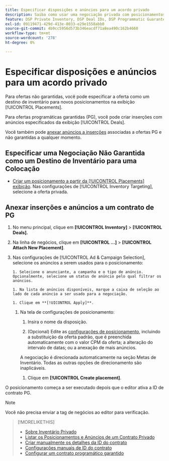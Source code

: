 ```yaml
---
title: Especificar disposições e anúncios para um acordo privado
description: Saiba como usar uma negociação privada com posicionamentos e anúncios adicionais.
feature: DSP Private Inventory, DSP Deal IDs, DSP Programmatic Guaranteed Deals
exl-id: 09119471-429d-413e-8033-e29e1558abb0
source-git-commit: 4b9cc5956d573b346eacdf71a8ea490c162b4660
workflow-type: tm+mt
source-wordcount: '278'
ht-degree: 0%

---
```


# Especificar disposições e anúncios para um acordo privado

Para ofertas não garantidas, você pode especificar a oferta como um destino de inventário para novos posicionamentos na exibição [!UICONTROL Placements].

Para ofertas programáticas garantidas (PG), você pode criar inserções com anúncios especificados da exibição [!UICONTROL Deals].

Você também pode [anexar anúncios a inserções](/help/dsp/campaign-management/ads/ad-attach-to-placement.md) associadas a ofertas PG e não garantidas a qualquer momento.

## Especificar uma Negociação Não Garantida como um Destino de Inventário para uma Colocação

* [Criar um posicionamento a partir da [!UICONTROL Placements] exibição](/help/dsp/campaign-management/placements/placement-create.md). Nas configurações de [!UICONTROL Inventory Targeting], selecione a oferta privada.

## Anexar inserções e anúncios a um contrato de PG

1. No menu principal, clique em **[!UICONTROL Inventory]** > **[!UICONTROL Deals].**

1. Na linha de negócios, clique em **[!UICONTROL ...]** > **[!UICONTROL Attach New Placement]**.

1. Nas configurações de [!UICONTROL Ad & Campaign Selection], selecione os anúncios a serem usados para o posicionamento:

       1. Selecione o anunciante, a campanha e o tipo de anúncio. Opcionalmente, selecione um status de anúncio pelo qual filtrar os anúncios.
       
       1. Na lista de anúncios disponíveis, marque a caixa de seleção ao lado de cada anúncio a ser usado para a negociação.
       
       1. Clique em **[!UICONTROL Apply]**.
   
   1. Na tela de configurações de posicionamento:

      1. Insira o nome da disposição.

      1. (Opcional) Edite as [configurações de posicionamento](/help/dsp/campaign-management/placements/placement-settings.md), incluindo a substituição da oferta padrão, que é preenchida automaticamente com o valor CPM da oferta; a alteração do intervalo de datas; ou a anexação de mais anúncios.

      A negociação é direcionada automaticamente na seção Metas de Inventário. Todas as outras opções de direcionamento são inaplicáveis.

      1. Clique em **[!UICONTROL Create placement]**.

O posicionamento começa a ser executado depois que o editor ativa a ID de contrato PG.

>[!NOTE]
>
> Você não precisa enviar a tag de negócios ao editor para verificação.

>[!MORELIKETHIS]
>
>* [Sobre Inventário Privado](private-inventory-about.md)
>* [Listar os Posicionamentos e Anúncios de um Contrato Privado](/help/dsp/inventory/private-deal-view-placements.md)
>* [Criar manualmente os detalhes da ID do contrato](deal-id-create.md)
>* [Configurações manuais de ID do contrato](deal-id-settings.md)
>* [Configurar um contrato programático garantido](programmatic-guaranteed-set-up.md)
